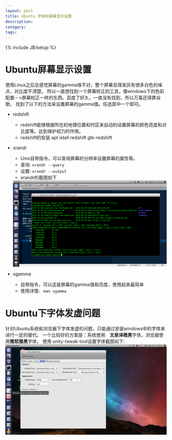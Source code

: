 ```yaml
---
layout: post
title: Ubuntu 字体和屏幕显示设置
description: 
category: 
tags: 
---
```

{% include JB/setup %}

# Ubuntu屏幕显示设置

使用Linux之后总感觉屏幕的gamma值不对，整个屏幕显得发灰有很多白色的噪点，对比度不清楚。
所以一直想找到一个屏幕矫正的工具，像windows下的色彩配置－>屏幕校正一样的东西。百度了好久，一直没有找到，所以万事还得靠谷歌。
找到了以下的方法来设置屏幕的gamma值。任选其中一个即可。
- redshift
    + redshift能够根据所在的地理位置和时区来自动的设置屏幕的颜色亮度和对比度等。达到保护视力的作用。
    + redshift的安装 apt istall redshift gtk-redshift

- xrandr
    + Unix自带指令，可以查询屏幕的分辨率设置屏幕的属性等。
    + 查询: ```xrandr --query```
    + 设置:  ```xrandr --output```
    + xrandr的截图如下
    <img src="/img/in-post/xrandr_query.png" align="center" alt="xrandr-shot" style="max-width:100%;"/>
- xgamma
    + 自带指令，可以这是屏幕的gamma值和亮度，使用起来最简单
    + 使用详情: ``` man xgamma```

# Ubuntu下字体发虚问题
针对Ubuntu系统和浏览器下字体发虚的问题，只能通过安装windows中的字体来进行一定的替代。
一个比较好的方案是：系统使用　**文泉译微黑**字体，浏览器使用**微软雅黑**字体。
使用 unity-tweak-tool设置字体截图如下:
<img src="/img/in-post/ubuntu-fonts.png" align="center" alt="Unity-Tweak-shot" style="max-width:100%;"/>

